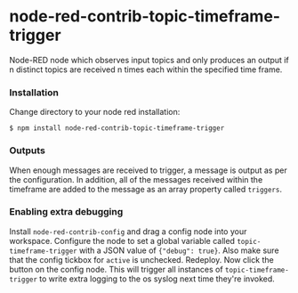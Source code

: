# node-red-contrib-topic-timeframe-trigger

Node-RED node which observes input topics and only produces an output if n distinct topics are received n times each within the specified time frame.

### Installation
 
Change directory to your node red installation:

    $ npm install node-red-contrib-topic-timeframe-trigger
 
### Outputs

When enough messages are received to trigger, a message is output as per the configuration. In addition, all of the messages received within the
timeframe are added to the message as an array property called `triggers`.

### Enabling extra debugging

Install `node-red-contrib-config` and drag a config node into your workspace. Configure the node to set a global variable called `topic-timeframe-trigger` 
with a JSON value of `{"debug": true}`. Also make sure that the config tickbox for `active` is unchecked. Redeploy. Now click the button on the config node. 
This will trigger all instances of `topic-timeframe-trigger` to write extra logging to the os syslog next time they're invoked.
